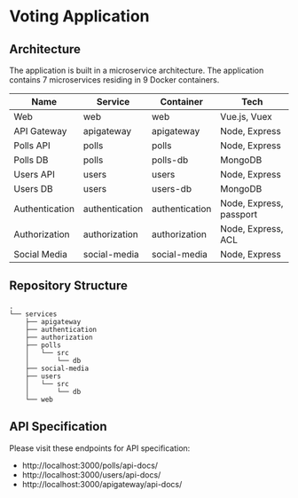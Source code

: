 # Voting Application

## Architecture

The application is built in a microservice architecture. The application contains 7 microservices residing in 9 Docker containers. 


|		Name      | Service   |Container   |  Tech     |
|-------------|-----------|-------|-----------------|
Web| web            |web            | Vue.js, Vuex|Polls DB       
|API Gateway       |apigateway|apigateway| Node, Express
|Polls API          |polls        |polls            | Node, Express
|Polls DB       | polls |polls-db| MongoDB
Users API       |users|users| Node, Express
|Users DB      |users|users-db| MongoDB
|Authentication       |authentication|authentication| Node,  Express, passport
|Authorization       |authorization| authorization | Node, Express, ACL 
|Social Media       |social-media| social-media | Node, Express

## Repository Structure 
```
.
└── services
    ├── apigateway
    ├── authentication
    ├── authorization
    ├── polls
    │   └── src
    │       └── db
    ├── social-media
    ├── users
    │   └── src
    │       └── db
    └── web
   ```


## API Specification

Please visit these endpoints for API specification:
*  http://localhost:3000/polls/api-docs/
*  http://localhost:3000/users/api-docs/
*  http://localhost:3000/apigateway/api-docs/
